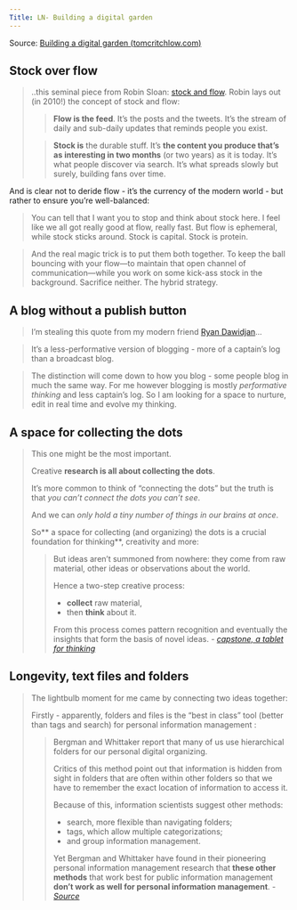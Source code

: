 ```yaml
---
Title: LN- Building a digital garden
---
```


Source: [Building a digital garden (tomcritchlow.com)](https://tomcritchlow.com/2019/02/17/building-digital-garden/)

## Stock over flow

>..this seminal piece from Robin Sloan: [stock and flow](http://snarkmarket.com/2010/4890). Robin lays out (in 2010!) the concept of stock and flow:
>
> >**Flow is the feed**. It’s the posts and the tweets. It’s the stream of daily and sub-daily updates that reminds people you exist.
>
> > **Stock is** the durable stuff. It’s **the content you produce that’s as interesting in two months** (or two years) as it is today. It’s what people discover via search. It’s what spreads slowly but surely, building fans over time.

And is clear not to deride flow - it’s the currency of the modern world - but rather to ensure you’re well-balanced:

> You can tell that I want you to stop and think about stock here. I feel like we all got really good at flow, really fast. But flow is ephemeral, while stock sticks around. Stock is capital. Stock is protein.

> And the real magic trick is to put them both together. To keep the ball bouncing with your flow—to maintain that open channel of communication—while you work on some kick-ass stock in the background. Sacrifice neither. The hybrid strategy.


## A blog without a publish button

>I’m stealing this quote from my modern friend [Ryan Dawidjan](https://twitter.com/ryandawidjan)...

>It’s a less-performative version of blogging - more of a captain’s log than a broadcast blog.

>The distinction will come down to how you blog - some people blog in much the same way. For me however blogging is mostly _performative thinking_ and less captain’s log. So I am looking for a space to nurture, edit in real time and evolve my thinking.


## A space for collecting the dots

>This one might be the most important. 
>
>Creative **research is all about collecting the dots**. 
>
>It’s more common to think of “connecting the dots” but the truth is that *you can’t connect the dots you can’t see*. 
>
>And we can *only hold a tiny number of things in our brains at once*. 
>
>So** a space for collecting (and organizing) the dots is a crucial foundation for thinking**, creativity and more:
>
>
>> But ideas aren’t summoned from nowhere: they come from raw material, other ideas or observations about the world. 
>> 
>> Hence a two-step creative process: 
>> - **collect** raw material, 
>> - then **think** about it. 
>> 
>> From this process comes pattern recognition and eventually the insights that form the basis of novel ideas. <cite> - [capstone, a tablet for thinking](https://www.inkandswitch.com/capstone-manuscript.html)  </cite>


## Longevity, text files and folders

>The lightbulb moment for me came by connecting two ideas together:
>
>Firstly - apparently, folders and files is the “best in class” tool (better than tags and search) for personal information management :
>
> >Bergman and Whittaker report that many of us use hierarchical folders for our personal digital organizing. 
> >
> >Critics of this method point out that information is hidden from sight in folders that are often within other folders so that we have to remember the exact location of information to access it. 
> >
> >Because of this, information scientists suggest other methods: 
> >- search, more flexible than navigating folders; 
> >- tags, which allow multiple categorizations; 
> >- and group information management. 
> >
> >Yet Bergman and Whittaker have found in their pioneering personal information management research that **these other methods** that work best for public information management **don’t work as well for personal information management**.
<cite> - [Source](https://mitpress.mit.edu/books/science-managing-our-digital-stuff)</cite>
